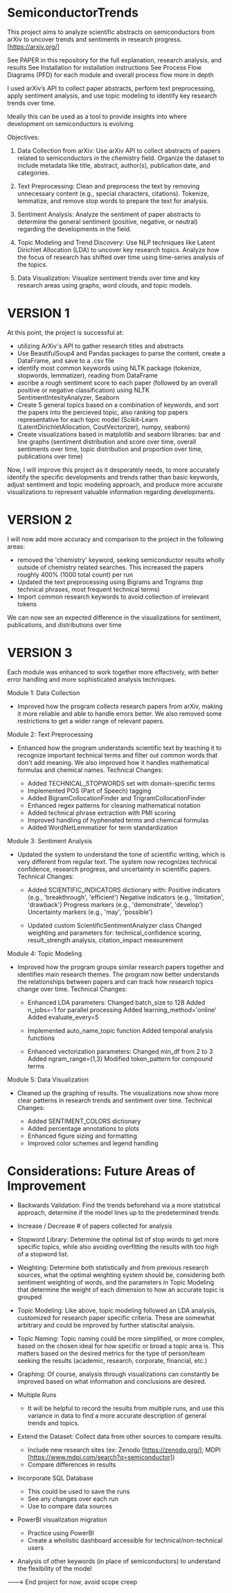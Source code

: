 # SemiconductorTrends
This project aims to analyze scientific abstracts on semiconductors from arXiv to uncover trends and sentiments in research progress.  [https://arxiv.org/]

See PAPER in this repository for the full explanation, research analysis, and results
See Installation for installation instructions
See Process Flow Diagrams (PFD) for each module and overall process flow more in depth

I used arXiv’s API to collect paper abstracts, perform text preprocessing, apply sentiment analysis, and use topic modeling to identify key research trends over time.

Ideally this can be used as a tool to provide insights into where development on semiconductors is evolving.

Objectives:
1. Data Collection from arXiv:
Use arXiv API to collect abstracts of papers related to semiconductors in the
chemistry field.
Organize the dataset to include metadata like title, abstract, author(s), publication
date, and categories.

2. Text Preprocessing:
Clean and preprocess the text by removing unnecessary content (e.g., special
characters, citations).
Tokenize, lemmatize, and remove stop words to prepare the text for analysis.

3. Sentiment Analysis:
Analyze the sentiment of paper abstracts to determine the general sentiment
(positive, negative, or neutral) regarding the developments in the field.

4. Topic Modeling and Trend Discovery:
Use NLP techniques like Latent Dirichlet Allocation (LDA) to uncover key
research topics.
Analyze how the focus of research has shifted over time using time-series
analysis of the topics.

5. Data Visualization:
Visualize sentiment trends over time and key research areas using graphs, word
clouds, and topic models.


# VERSION 1
At this point, the project is successful at:
- utilizing ArXiv's API to gather research titles and abstracts
- Use BeautifulSoup4 and Pandas packages to parse the content, create a DataFrame, and save to a .csv file
- identify most common keywords using NLTK package (tokenize, stopwords, lemmatizer), reading from DataFrame
- ascribe a rough sentiment score to each paper (followed by an overall positive or negative classification) using NLTK SentimentIntesityAnalyzer, Seaborn
- Create 5 general topics based on a combination of keywords, and sort the papers into the percieved topic, also ranking top papers representative for each topic model (Scikit-Learn (LatentDirichletAllocation, CoutVectorizer), numpy, seaborn)
- Create visualizations based in matplotlib and seaborn libraries: bar and line graphs (sentiment distribution and score over time, overall sentiments over time, topic distribution and proportion over time, publications over time)

Now, I will improve this project as it desperately needs, to more accurately identify the specific developments and trends rather than basic keywords, adjust sentiment and topic modeling approach, and produce more accurate visualizations to represent valuable information regarding developments.


# VERSION 2
I will now add more accuracy and comparison to the project in the following areas: 
- removed the 'chemistry' keyword, seeking semiconductor results wholly outside of chemistry related searches. This increased the papers roughly 400% (1000 total count) per run
- Updated the text preprocessing using Bigrams and Trigrams (top technical phrases, most frequent technical terms)
- Import common research keywords to avoid collection of irrelevant tokens

We can now see an expected difference in the visualizations for sentiment, publications, and distributions over time


# VERSION 3 
Each module was enhanced to work together more effectively, with better error handling and more sophisticated analysis techniques.

Module 1: Data Collection
- Improved how the program collects research papers from arXiv, making it more reliable and able to handle errors better. We also removed some restrictions to get a wider range of relevant papers.

Module 2: Text Preprocessing
- Enhanced how the program understands scientific text by teaching it to recognize important technical terms and filter out common words that don't add meaning. We also improved how it handles mathematical formulas and chemical names.
    Technical Changes:

    - Added TECHNICAL_STOPWORDS set with domain-specific terms
    -  Implemented POS (Part of Speech) tagging
    -  Added BigramCollocationFinder and TrigramCollocationFinder
    -  Enhanced regex patterns for cleaning mathematical notation
    -  Added technical phrase extraction with PMI scoring
    -  Improved handling of hyphenated terms and chemical formulas
    -  Added WordNetLemmatizer for term standardization

Module 3: Sentiment Analysis
- Updated the system to understand the tone of scientific writing, which is very different from regular text. The system now recognizes technical confidence, research progress, and uncertainty in scientific papers.
    Technical Changes:

    - Added SCIENTIFIC_INDICATORS dictionary with:
        Positive indicators (e.g., 'breakthrough', 'efficient')
        Negative indicators (e.g., 'limitation', 'drawback')
        Progress markers (e.g., 'demonstrate', 'develop')
        Uncertainty markers (e.g., 'may', 'possible')
    
    - Updated custom ScientificSentimentAnalyzer class
        Changed weighting and parameters for: technical_confidence scoring, result_strength analysis, citation_impact measurement
  

Module 4: Topic Modeling
- Improved how the program groups similar research papers together and identifies main research themes. The program now better understands the relationships between papers and can track how research topics change over time.
    Technical Changes:

    - Enhanced LDA parameters:
        Changed batch_size to 128
        Added n_jobs=-1 for parallel processing
        Added learning_method='online'
        Added evaluate_every=5

    - Implemented auto_name_topic function
        Added temporal analysis functions

    - Enhanced vectorization parameters:
        Changed min_df from 2 to 3
        Added ngram_range=(1,3)
        Modified token_pattern for compound terms


Module 5: Data Visualization
- Cleaned up the graphing of results. The visualizations now show more clear patterns in research trends and sentiment over time.
    Technical Changes:

    - Added SENTIMENT_COLORS dictionary
    - Added percentage annotations to plots
    - Enhanced figure sizing and formatting
    - Improved color schemes and legend handling



# Considerations: Future Areas of Improvement 
- Backwards Validation: Find the trends beforehand via a more statistical approach, determine if the model lines up to the predetermined trends
- Increase / Decrease # of papers collected for analysis
- Stopword Library: Determine the optimal list of stop words to get more specific topics, while also avoiding overfitting the results with too high of a stopword list.
- Weighting: Determine both statistically and from previous research sources, what the optimal weighting system should be, considering both sentiment weighting of words, and the parameters in Topic Modeling that determine the weight of each dimension to how an accurate topic is grouped
- Topic Modeling: Like above, topic modeling followed an LDA analysis, customized for research paper specific criteria. These are somewhat arbitrary and could be improved by further statiscital analysis.
- Topic Naming: Topic naming could be more simplified, or more complex, based on the chosen ideal for how specific or broad a topic area is. This matters based on the desired metrics for the type of person/team seeking the results (academic, research, corporate, financial, etc.)
- Graphing: Of course, analysis through visualizations can constantly be improved based on what information and conclusions are desired.
  
- Multiple Runs
    - It will be helpful to record the results from multiple runs, and use this variance in data to find a more accurate description of general trends and topics.
- Extend the Dataset: Collect data from other sources to compare results.
    - Include new research sites (ex: Zenodo [https://zenodo.org/]; MDPI [https://www.mdpi.com/search?q=semiconductor])
    - Compare differences in results
- Incorporate SQL Database
    - This could be used to save the runs
    - See any changes over each run
    - Use to compare data sources
- PowerBI visualization migration
    - Practice using PowerBI
    - Create a wholistic dashboard accessible for technical/non-technical users


- Analysis of other keywords (in place of semiconductors) to understand the flexibility of the model
  
---> End project for now, avoid scope creep


